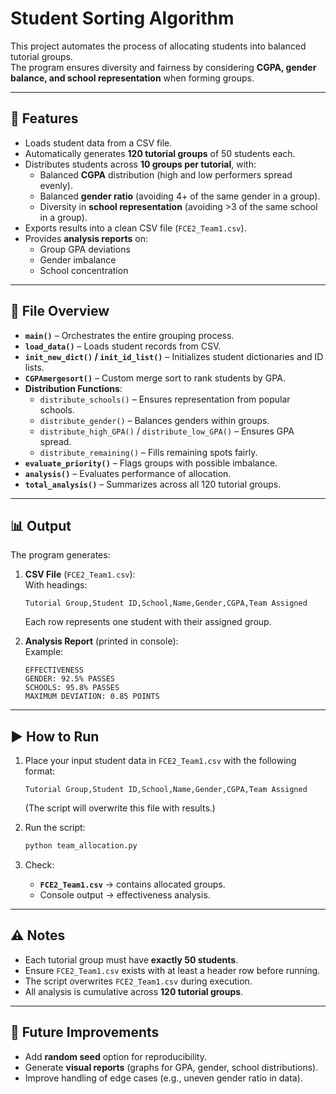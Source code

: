 # Student Sorting Algorithm

This project automates the process of allocating students into balanced tutorial groups.  
The program ensures diversity and fairness by considering **CGPA, gender balance, and school representation** when forming groups.

---

## 📌 Features
- Loads student data from a CSV file.
- Automatically generates **120 tutorial groups** of 50 students each.
- Distributes students across **10 groups per tutorial**, with:
  - Balanced **CGPA** distribution (high and low performers spread evenly).
  - Balanced **gender ratio** (avoiding 4+ of the same gender in a group).
  - Diversity in **school representation** (avoiding >3 of the same school in a group).
- Exports results into a clean CSV file (`FCE2_Team1.csv`).
- Provides **analysis reports** on:
  - Group GPA deviations
  - Gender imbalance
  - School concentration

---

## 📂 File Overview
- **`main()`** – Orchestrates the entire grouping process.
- **`load_data()`** – Loads student records from CSV.
- **`init_new_dict()` / `init_id_list()`** – Initializes student dictionaries and ID lists.
- **`CGPAmergesort()`** – Custom merge sort to rank students by GPA.
- **Distribution Functions**:
  - `distribute_schools()` – Ensures representation from popular schools.
  - `distribute_gender()` – Balances genders within groups.
  - `distribute_high_GPA()` / `distribute_low_GPA()` – Ensures GPA spread.
  - `distribute_remaining()` – Fills remaining spots fairly.
- **`evaluate_priority()`** – Flags groups with possible imbalance.
- **`analysis()`** – Evaluates performance of allocation.
- **`total_analysis()`** – Summarizes across all 120 tutorial groups.

---

## 📊 Output
The program generates:

1. **CSV File** (`FCE2_Team1.csv`):  
   With headings:
   ```
   Tutorial Group,Student ID,School,Name,Gender,CGPA,Team Assigned
   ```
   Each row represents one student with their assigned group.

2. **Analysis Report** (printed in console):  
   Example:
   ```
   EFFECTIVENESS
   GENDER: 92.5% PASSES
   SCHOOLS: 95.8% PASSES
   MAXIMUM DEVIATION: 0.85 POINTS
   ```

---

## ▶️ How to Run
1. Place your input student data in `FCE2_Team1.csv` with the following format:
   ```
   Tutorial Group,Student ID,School,Name,Gender,CGPA,Team Assigned
   ```
   (The script will overwrite this file with results.)

2. Run the script:
   ```bash
   python team_allocation.py
   ```

3. Check:
   - **`FCE2_Team1.csv`** → contains allocated groups.
   - Console output → effectiveness analysis.

---

## ⚠️ Notes
- Each tutorial group must have **exactly 50 students**.
- Ensure `FCE2_Team1.csv` exists with at least a header row before running.
- The script overwrites `FCE2_Team1.csv` during execution.
- All analysis is cumulative across **120 tutorial groups**.

---

## 🚀 Future Improvements
- Add **random seed** option for reproducibility.
- Generate **visual reports** (graphs for GPA, gender, school distributions).
- Improve handling of edge cases (e.g., uneven gender ratio in data).

